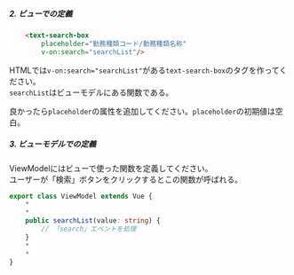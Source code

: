 ##### 2. ビューでの定義

```html
    <text-search-box 
        placeholder="勤務種類コード/勤務種類名称"
        v-on:search="searchList"/>
```

HTMLでは`v-on:search="searchList"`がある`text-search-box`のタグを作ってください。  
`searchList`はビューモデルにある関数である。  

良かったら`placeholder`の属性を追加してください。`placeholder`の初期値は空白。

##### 3. ビューモデルでの定義

ViewModelにはビューで使った関数を定義してください。  
ユーザーが「検索」ボタンをクリックするとこの関数が呼ばれる。

```ts
export class ViewModel extends Vue {
    *
    *
    public searchList(value: string) {
        // 「search」エベントを処理
    }
    *
    *
}
```
